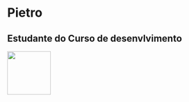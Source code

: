 # Pietro

## Estudante do Curso de desenvlvimento

<img height="100px" src="https://cdn.jsdelivr.net/gh/devicons/devicon@latest/icons/python/python-original-wordmark.svg" />
          
